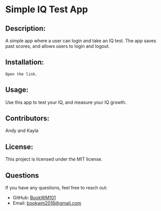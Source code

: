 # Simple IQ Test App

## Description:
A simple app where a user can login and take an IQ test. The app saves past scores, and allows users to login and logout.

## Installation:
```
Open the link.
```

## Usage:
Use this app to test your IQ, and measure your IQ growth.

## Contributors:
Andy and Kayla

## License:
This project is licensed under the MIT license.


## Questions
If you have any questions, feel free to reach out:
- GitHub: [BookWM101](https://github.com/BookWM101)
- Email: bookwm2016@gmail.com
